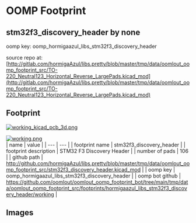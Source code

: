 # OOMP Footprint  
## stm32f3_discovery_header  by none  
  
oomp key: oomp_hormigaazul_libs_stm32f3_discovery_header  
  
source repo at: [http://gitlab.com/hormigaAzul/libs.pretty/blob/master/tmp/data/oomlout_oomp_footprint_src/TO-220_Neutral123_Horizontal_Reverse_LargePads.kicad_mod](http://gitlab.com/hormigaAzul/libs.pretty/blob/master/tmp/data/oomlout_oomp_footprint_src/TO-220_Neutral123_Horizontal_Reverse_LargePads.kicad_mod)  
## Footprint  
  
[![working_kicad_pcb_3d.png](working_kicad_pcb_3d_600.png)](working_kicad_pcb_3d.png)  
  
[![working.png](working_600.png)](working.png)  
| name | value | 
| --- | --- | 
| footprint name | stm32f3_discovery_header | 
| footprint description | STM32 F3 Discovery Header | 
| number of pads | 106 | 
| github path | http://github.com/hormigaAzul/libs.pretty/blob/master/tmp/data/oomlout_oomp_footprint_src/stm32f3_discovery_header.kicad_mod | 
| oomp key | oomp_hormigaazul_libs_stm32f3_discovery_header | 
| oomp bot github | https://github.com/oomlout/oomlout_oomp_footprint_bot/tree/main/tmp/data/oomlout_oomp_footprint_src/footprints/hormigaazul_libs_stm32f3_discovery_header/working | 
## Images  

